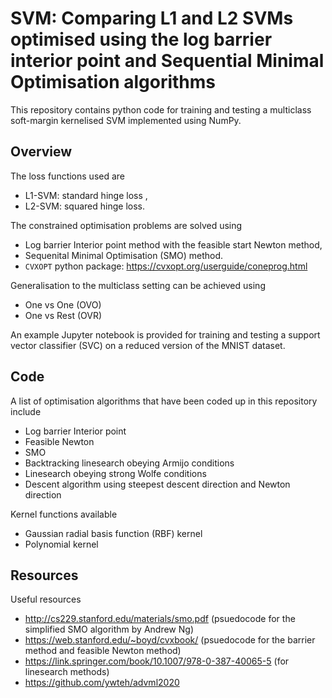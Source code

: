 # SVM: Comparing L1 and L2 SVMs optimised using the log barrier interior point and Sequential Minimal Optimisation algorithms
This repository contains python code for training and testing a multiclass soft-margin kernelised SVM implemented using NumPy. 

## Overview
The loss functions used are
* L1-SVM: standard hinge loss ,
* L2-SVM: squared hinge loss. 

The constrained optimisation problems are solved using  
* Log barrier Interior point method with the feasible start Newton method,
* Sequenital Minimal Optimisation  (SMO) method.
* `CVXOPT` python package: https://cvxopt.org/userguide/coneprog.html

Generalisation to the multiclass setting can be achieved using
* One vs One (OVO)
* One vs Rest (OVR)

An example Jupyter notebook is provided for training and testing a support vector classifier (SVC) on a reduced version of the MNIST dataset.

## Code
A list of optimisation algorithms that have been coded up in this repository include
* Log barrier Interior point
* Feasible Newton
* SMO
* Backtracking linesearch obeying Armijo conditions
* Linesearch obeying strong Wolfe conditions
* Descent algorithm using steepest descent direction and Newton direction

Kernel functions available
* Gaussian radial basis function (RBF) kernel
* Polynomial kernel

## Resources
Useful resources
* http://cs229.stanford.edu/materials/smo.pdf (psuedocode for the simplified SMO algorithm by Andrew Ng)
* https://web.stanford.edu/~boyd/cvxbook/ (psuedocode for the barrier method and feasible Newton method)
* https://link.springer.com/book/10.1007/978-0-387-40065-5 (for linesearch methods)
* https://github.com/ywteh/advml2020 
